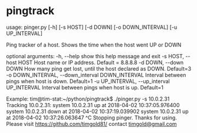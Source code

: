 # pingtrack

usage: pinger.py [-h] [-s HOST] [-d DOWN] [-o DOWN_INTERVAL] [-u UP_INTERVAL]

Ping tracker of a host. Shows the time when the host went UP or DOWN

optional arguments:
  -h, --help            show this help message and exit
  -s HOST, --host HOST  Host name or IP address. Default = 8.8.8.8
  -d DOWN, --down DOWN  How many ping get lost, until the host declared as
                        DOWN. Default=3
  -o DOWN_INTERVAL, --down_interval DOWN_INTERVAL
                        Interval between pings when host is down. Default=1
  -u UP_INTERVAL, --up_interval UP_INTERVAL
                        Interval between pings when host is up. Default=1

Example:
tim@tim-stat:~/python/pingtrack$ ./pinger.py -s 10.0.2.31
Tracking 10.0.2.31:
system 10.0.2.31 up at 2018-04-02 10:37:05.976400
system 10.0.2.31 down at 2018-04-02 10:37:19.039902
system 10.0.2.31 up at 2018-04-02 10:37:26.063647
^C
Stopping pinger. Thanks for using.
Please visit https://github.com/timgold81/
contact timgold@gmail.com
